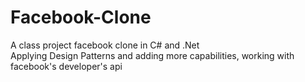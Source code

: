 # Facebook-Clone
A class project facebook clone in C# and .Net
<br/>
Applying Design Patterns and adding more capabilities, working with facebook's developer's api
